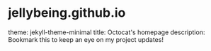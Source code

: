 # jellybeing.github.io
theme: jekyll-theme-minimal
title: Octocat's homepage
description: Bookmark this to keep an eye on my project updates!
